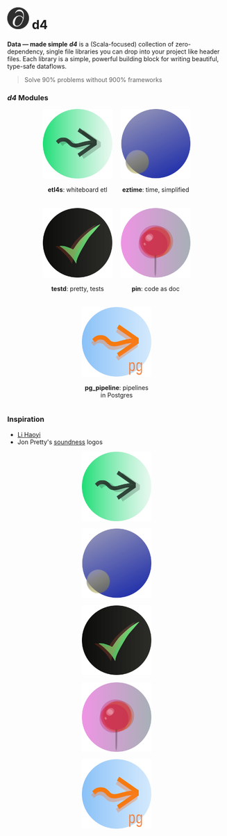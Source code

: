 # <img src="pix/d4.png" width="50">  d4
**Data — made simple**
***d4*** is a (Scala-focused) collection of zero-dependency, single file libraries you can drop into your project like header files. 
Each library is a simple, powerful building block for writing beautiful, type-safe dataflows. 
> Solve 90% problems without 900% frameworks

### *d4* Modules
<div align="center">
<div style="display: flex; flex-wrap: wrap; justify-content: center; gap: 20px; max-width: 600px; margin: 0 auto;">
  <div style="display: flex; flex-direction: column; align-items: center; width: 160px;">
    <a href="https://github.com/mattlianje/etl4s/tree/master">
      <img src="https://raw.githubusercontent.com/mattlianje/etl4s/master/pix/etl4s-logo.png" alt="etl4s" width="160" height="160"/>
    </a>
    <p><strong>etl4s</strong>: whiteboard etl</p>
  </div>
  
  <div style="display: flex; flex-direction: column; align-items: center; width: 160px;">
    <a href="https://github.com/mattlianje/eztime/tree/master">
      <img src="https://raw.githubusercontent.com/mattlianje/eztime/master/pix/eztime.png" alt="eztime" width="160" height="160"/>
    </a>
    <p><strong>eztime</strong>: time, simplified</p>
  </div>
  
  <div style="display: flex; flex-direction: column; align-items: center; width: 160px;">
    <a href="https://github.com/mattlianje/testd/tree/master">
      <img src="https://raw.githubusercontent.com/mattlianje/testd/master/pix/testd-logo.png" alt="testd" width="160" height="160"/>
    </a>
    <p><strong>testd</strong>: pretty, tests</p>
  </div>
  
  <div style="display: flex; flex-direction: column; align-items: center; width: 160px;">
    <a href="https://github.com/mattlianje/pin/tree/master">
      <img src="https://raw.githubusercontent.com/mattlianje/pin/master/pix/pin.png" alt="pin" width="160" height="160"/>
    </a>
    <p><strong>pin</strong>: code as doc</p>
  </div>
  
  <div style="display: flex; flex-direction: column; align-items: center; width: 160px;">
    <a href="https://github.com/mattlianje/pg_pipeline/tree/master">
      <img src="https://raw.githubusercontent.com/mattlianje/pg_pipeline/master/pix/pg_pipeline.png" alt="pg_pipeline" width="160" height="160"/>
    </a>
    <p><strong>pg_pipeline</strong>: pipelines in Postgres</p>
  </div>
</div>
</div>

### Inspiration
- [Li Haoyi](https://github.com/com-lihaoyi)
- Jon Pretty's [soundness](https://github.com/propensive/soundness) logos

<div align="center">

<p>
<a href="https://github.com/mattlianje/etl4s/tree/master"><img src="https://raw.githubusercontent.com/mattlianje/etl4s/master/pix/etl4s-logo.png" width="160" height="160"/></a>
</p>

<p>
<a href="https://github.com/mattlianje/eztime/tree/master"><img src="https://raw.githubusercontent.com/mattlianje/eztime/master/pix/eztime.png" width="160" height="160"/></a>
</p>

<p>
<a href="https://github.com/mattlianje/testd/tree/master"><img src="https://raw.githubusercontent.com/mattlianje/testd/master/pix/testd-logo.png" width="160" height="160"/></a>
</p>

<p>
<a href="https://github.com/mattlianje/pin/tree/master"><img src="https://raw.githubusercontent.com/mattlianje/pin/master/pix/pin.png" width="160" height="160"/></a>
</p>

<p>
<a href="https://github.com/mattlianje/pg_pipeline/tree/master"><img src="https://raw.githubusercontent.com/mattlianje/pg_pipeline/master/pix/pg_pipeline.png" width="160" height="160"/></a>
</p>

</div>
